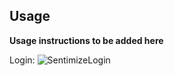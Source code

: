 ## Usage

  <b> Usage instructions to be added here </b>

  Login:
  ![SentimizeLogin](https://cloud.githubusercontent.com/assets/10008938/15796107/62099d06-29ad-11e6-9319-1d69b97c8777.png)